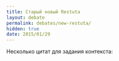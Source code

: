 ```yaml
---
title: Старый новый Restuta
layout: debate
permalink: debates/new-restuta/
hidden: true
date: 2015/01/29
---
```

Несколько цитат для задания контекста:

